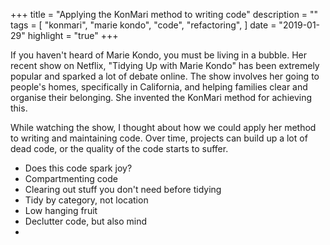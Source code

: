 +++
title = "Applying the KonMari method to writing code"
description = ""
tags = [
    "konmari",
    "marie kondo",
    "code",
    "refactoring",
]
date = "2019-01-29"
highlight = "true"
+++

If you haven't heard of Marie Kondo, you must be living in a bubble. Her recent show on Netflix, "Tidying Up with Marie Kondo" has been extremely popular and sparked a lot of debate online. The show involves her going to people's homes, specifically in California, and helping families clear and organise their belonging. She invented the KonMari method for achieving this.

While watching the show, I thought about how we could apply her method to writing and maintaining code. Over time, projects can build up a lot of dead code, or the quality of the code starts to suffer.

- Does this code spark joy?
- Compartmenting code
- Clearing out stuff you don't need before tidying
- Tidy by category, not location
- Low hanging fruit
- Declutter code, but also mind
-
